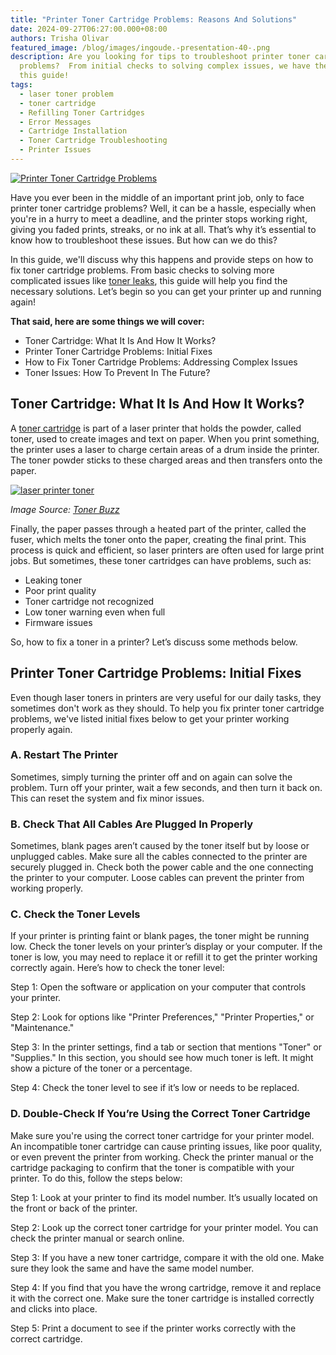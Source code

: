 ```yaml
---
title: "Printer Toner Cartridge Problems: Reasons And Solutions"
date: 2024-09-27T06:27:00.000+08:00
authors: Trisha Olivar
featured_image: /blog/images/ingoude.-presentation-40-.png
description: Are you looking for tips to troubleshoot printer toner cartridge
  problems?  From initial checks to solving complex issues, we have the steps in
  this guide!
tags:
  - laser toner problem
  - toner cartridge
  - Refilling Toner Cartridges
  - Error Messages
  - Cartridge Installation
  - Toner Cartridge Troubleshooting
  - Printer Issues
---
```

[![Printer Toner Cartridge Problems](/blog/images/ingoude.-presentation-40-.png "Printer Toner Cartridge Problems: Reasons And Solutions")](/blog/images/ingoude.-presentation-40-.png)

[](https://www.compandsave.com/how-to-replace-the-drum-on-brother-printer-guide)[](https://www.compandsave.com/how-to-replace-the-drum-on-brother-printer-guide)Have you ever been in the middle of an important print job, only to face printer toner cartridge problems? Well, it can be a hassle, especially when you're in a hurry to meet a deadline, and the printer stops working right, giving you faded prints, streaks, or no ink at all. That’s why it’s essential to know how to troubleshoot these issues. But how can we do this?

In this guide, we'll discuss why this happens and provide steps on how to fix toner cartridge problems. From basic checks to solving more complicated issues like [toner leaks](https://www.compandsave.com/blog/posts/toner-leaks-how-to-handle-a-leaking-toner-cartridge.html), this guide will help you find the necessary solutions. Let’s begin so you can get your printer up and running again!

**That said, here are some things we will cover:**

* Toner Cartridge: What It Is And How It Works?
* Printer Toner Cartridge Problems: Initial Fixes
* How to Fix Toner Cartridge Problems: Addressing Complex Issues
* Toner Issues: How To Prevent In The Future?

## Toner Cartridge: What It Is And How It Works?

A [toner cartridge](https://www.compandsave.com/blog/posts/what-is-a-printer-toner-cartridge-all-that-you-need-to-know.html) is part of a laser printer that holds the powder, called toner, used to create images and text on paper. When you print something, the printer uses a laser to charge certain areas of a drum inside the printer. The toner powder sticks to these charged areas and then transfers onto the paper. 

[![laser printer toner](/blog/images/screenshot-2024-09-27-at-6.31.41 pm.png "laser printer")](/blog/images/screenshot-2024-09-27-at-6.31.41 pm.png)

*Image Source: [Toner Buzz](https://www.tonerbuzz.com/blog/the-laser-printing-process/)*

Finally, the paper passes through a heated part of the printer, called the fuser, which melts the toner onto the paper, creating the final print. This process is quick and efficient, so laser printers are often used for large print jobs. But sometimes, these toner cartridges can have problems, such as:

* Leaking toner
* Poor print quality
* Toner cartridge not recognized
* Low toner warning even when full
* Firmware issues

So, how to fix a toner in a printer? Let’s discuss some methods below.

## Printer Toner Cartridge Problems: Initial Fixes

Even though laser toners in printers are very useful for our daily tasks, they sometimes don't work as they should. To help you fix printer toner cartridge problems, we've listed initial fixes below to get your printer working properly again.

### A. Restart The Printer

Sometimes, simply turning the printer off and on again can solve the problem. Turn off your printer, wait a few seconds, and then turn it back on. This can reset the system and fix minor issues.

### B. Check That All Cables Are Plugged In Properly

Sometimes, blank pages aren’t caused by the toner itself but by loose or unplugged cables. Make sure all the cables connected to the printer are securely plugged in. Check both the power cable and the one connecting the printer to your computer. Loose cables can prevent the printer from working properly.

### C. Check the Toner Levels

If your printer is printing faint or blank pages, the toner might be running low. Check the toner levels on your printer’s display or your computer. If the toner is low, you may need to replace it or refill it to get the printer working correctly again. Here’s how to check the toner level:

Step 1: Open the software or application on your computer that controls your printer.

Step 2: Look for options like "Printer Preferences," "Printer Properties," or "Maintenance."

Step 3: In the printer settings, find a tab or section that mentions "Toner" or "Supplies." In this section, you should see how much toner is left. It might show a picture of the toner or a percentage.

Step 4: Check the toner level to see if it’s low or needs to be replaced.

### D. Double-Check If You’re Using the Correct Toner Cartridge

Make sure you're using the correct toner cartridge for your printer model. An incompatible toner cartridge can cause printing issues, like poor quality, or even prevent the printer from working. Check the printer manual or the cartridge packaging to confirm that the toner is compatible with your printer. To do this, follow the steps below:

Step 1: Look at your printer to find its model number. It’s usually located on the front or back of the printer.

Step 2: Look up the correct toner cartridge for your printer model. You can check the printer manual or search online.

Step 3: If you have a new toner cartridge, compare it with the old one. Make sure they look the same and have the same model number.

Step 4: If you find that you have the wrong cartridge, remove it and replace it with the correct one. Make sure the toner cartridge is installed correctly and clicks into place.

Step 5: Print a document to see if the printer works correctly with the correct cartridge.
